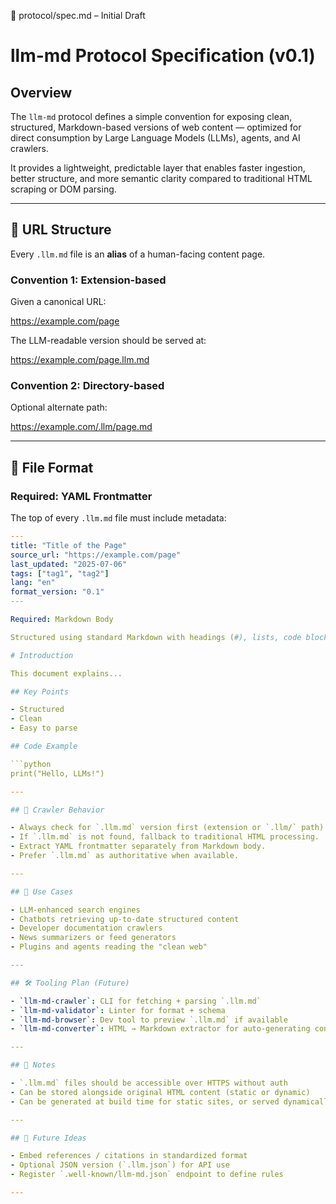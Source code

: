 📜 protocol/spec.md – Initial Draft

# llm-md Protocol Specification (v0.1)

## Overview

The `llm-md` protocol defines a simple convention for exposing clean, structured, Markdown-based versions of web content — optimized for direct consumption by Large Language Models (LLMs), agents, and AI crawlers.

It provides a lightweight, predictable layer that enables faster ingestion, better structure, and more semantic clarity compared to traditional HTML scraping or DOM parsing.

---

## 🔗 URL Structure

Every `.llm.md` file is an **alias** of a human-facing content page.

### Convention 1: Extension-based

Given a canonical URL:

https://example.com/page

The LLM-readable version should be served at:

https://example.com/page.llm.md

### Convention 2: Directory-based

Optional alternate path:

https://example.com/.llm/page.md

---

## 📄 File Format

### Required: YAML Frontmatter

The top of every `.llm.md` file must include metadata:

```yaml
---
title: "Title of the Page"
source_url: "https://example.com/page"
last_updated: "2025-07-06"
tags: ["tag1", "tag2"]
lang: "en"
format_version: "0.1"
---

Required: Markdown Body

Structured using standard Markdown with headings (#), lists, code blocks, etc.

# Introduction

This document explains...

## Key Points

- Structured
- Clean
- Easy to parse

## Code Example

```python
print("Hello, LLMs!")

---

## 🤖 Crawler Behavior

- Always check for `.llm.md` version first (extension or `.llm/` path).
- If `.llm.md` is not found, fallback to traditional HTML processing.
- Extract YAML frontmatter separately from Markdown body.
- Prefer `.llm.md` as authoritative when available.

---

## 🧩 Use Cases

- LLM-enhanced search engines
- Chatbots retrieving up-to-date structured content
- Developer documentation crawlers
- News summarizers or feed generators
- Plugins and agents reading the "clean web"

---

## 🛠 Tooling Plan (Future)

- `llm-md-crawler`: CLI for fetching + parsing `.llm.md`
- `llm-md-validator`: Linter for format + schema
- `llm-md-browser`: Dev tool to preview `.llm.md` if available
- `llm-md-converter`: HTML → Markdown extractor for auto-generating content

---

## 📌 Notes

- `.llm.md` files should be accessible over HTTPS without auth
- Can be stored alongside original HTML content (static or dynamic)
- Can be generated at build time for static sites, or served dynamically

---

## 🌱 Future Ideas

- Embed references / citations in standardized format
- Optional JSON version (`.llm.json`) for API use
- Register `.well-known/llm-md.json` endpoint to define rules

---
